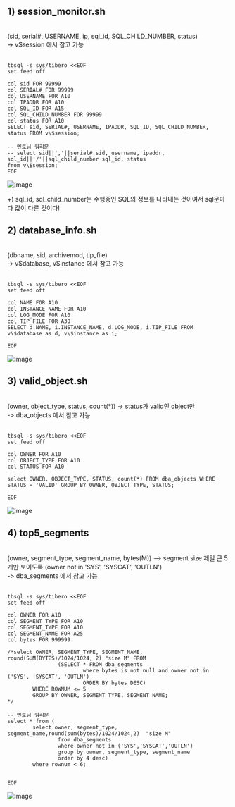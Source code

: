 ## 1) session_monitor.sh 
<br>
(sid, serial#, USERNAME, ip, sql_id, SQL_CHILD_NUMBER, status)
<br>
-> v$session 에서 참고 가능

<br>
<br>

```
tbsql -s sys/tibero <<EOF
set feed off

col sid FOR 99999
col SERIAL# FOR 99999
col USERNAME FOR A10
col IPADDR FOR A10
col SQL_ID FOR A15
col SQL_CHILD_NUMBER FOR 99999
col status FOR A10
SELECT sid, SERIAL#, USERNAME, IPADDR, SQL_ID, SQL_CHILD_NUMBER, status FROM v\$session;

-- 멘토님 쿼리문
-- select sid||','||serial# sid, username, ipaddr, sql_id||'/'||sql_child_number sql_id, status
from v\$session;
EOF

```

![image](https://user-images.githubusercontent.com/55652102/201600541-5373dfea-1b6d-4ebe-aa5d-6b3d839fa83f.png)


+)
sql_id, sql_child_number는 수행중인 SQL의 정보를 나타내는 것이여서 sql문마다 값이 다른 것이다!


## 2) database_info.sh 
<br>
(dbname, sid, archivemod, tip_file)
<br>
-> v$database, v$instance 에서 참고 가능

<br>
<br>

```
tbsql -s sys/tibero <<EOF
set feed off

col NAME FOR A10
col INSTANCE_NAME FOR A10
col LOG_MODE FOR A10
col TIP_FILE FOR A30
SELECT d.NAME, i.INSTANCE_NAME, d.LOG_MODE, i.TIP_FILE FROM v\$database as d, v\$instance as i;

EOF

```

![image](https://user-images.githubusercontent.com/55652102/201609197-3d59a282-0fe7-474e-b749-83ca1a6b800e.png)


## 3) valid_object.sh
<br>
(owner, object_type, status, count(*)) -> status가 valid인 object만
<br>
-> dba_objects 에서 참고 가능

<br>
<br>

```
tbsql -s sys/tibero <<EOF
set feed off

col OWNER FOR A10
col OBJECT_TYPE FOR A10
col STATUS FOR A10

select OWNER, OBJECT_TYPE, STATUS, count(*) FROM dba_objects WHERE STATUS = 'VALID' GROUP BY OWNER, OBJECT_TYPE, STATUS;

EOF
```
![image](https://user-images.githubusercontent.com/55652102/201609538-64ea2d28-af12-45e9-b8aa-65a301700f59.png)


## 4) top5_segments
<br>
(owner, segment_type, segment_name, bytes(M)) --> segment size 제일 큰 5개만 보이도록 (owner not in 'SYS', 'SYSCAT', 'OUTLN')
<br>
-> dba_segments 에서 참고 가능

<br>
<br>

```
tbsql -s sys/tibero <<EOF
set feed off

col OWNER FOR A10
col SEGMENT_TYPE FOR A10
col SEGMENT_TYPE FOR A10
col SEGMENT_NAME FOR A25
col bytes FOR 999999

/*select OWNER, SEGMENT_TYPE, SEGMENT_NAME, round(SUM(BYTES)/1024/1024, 2) "size M" FROM
                (SELECT * FROM dba_segments
                        where bytes is not null and owner not in ('SYS', 'SYSCAT', 'OUTLN')
                        ORDER BY bytes DESC)
        WHERE ROWNUM <= 5
        GROUP BY OWNER, SEGMENT_TYPE, SEGMENT_NAME;
*/

-- 멘토님 쿼리문
select * from (
        select owner, segment_type, segment_name,round(sum(bytes)/1024/1024,2)  "size M"
                from dba_segments
                where owner not in ('SYS','SYSCAT','OUTLN')
                group by owner, segment_type, segment_name
                order by 4 desc)
        where rownum < 6;


EOF
```

![image](https://user-images.githubusercontent.com/55652102/201609711-dde6ac58-d021-4b50-872e-6e643528967c.png)
